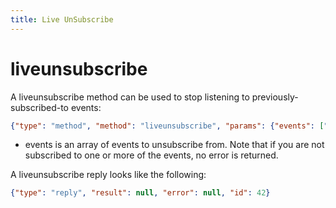 ```yaml
---
title: Live UnSubscribe
---
```


# liveunsubscribe

A liveunsubscribe method can be used to stop listening to previously-subscribed-to events:

```json
{"type": "method", "method": "liveunsubscribe", "params": {"events": ["user:1:update", "channel:1:followed"]}, "id": 42}
```

* events is an array of events to unsubscribe from. Note that if you are not subscribed to one or more of the events, no error is returned.

A liveunsubscribe reply looks like the following:
```json
{"type": "reply", "result": null, "error": null, "id": 42}
```
